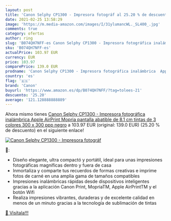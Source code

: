 ```yaml
---
layout: post
title: 'Canon Selphy CP1300 - Impresora fotográf al 25.20 % de descuento'
date: 2021-02-25 13:58:29
image: 'https://m.media-amazon.com/images/I/31ylumancWL._SL400_.jpg'
comments: true
category: ofertas
author: ring
slug: 'B074QH7NFF-es Canon Selphy CP1300 - Impresora fotográfica inalámbrica...'
sku: 'B074QH7NFF-es'
actualPrice: 103.97 EUR
currency: EUR
price: 103.97
comparePrice: 139.0 EUR
prodname: 'Canon Selphy CP1300 - Impresora fotográfica inalámbrica  Apple AirPrint  Mopria  pantalla abatible de 8.1 cm  tintas de 3 colores  300 x 300 ppp  negro'
country: 'es'
flag: '🇪🇸'
brand: 'Canon'
buyurl: 'https://www.amazon.es/dp/B074QH7NFF/?tag=tolees-21'
descuento: '25.20'
average: '121.128888888889'
---
```


Ahora mismo tienes [Canon Selphy CP1300 - Impresora fotográfica inalámbrica  Apple AirPrint  Mopria  pantalla abatible de 8.1 cm  tintas de 3 colores  300 x 300 ppp  negro](https://www.amazon.es/dp/B074QH7NFF/?tag=tolees-21) a 103.97 EUR (original: 139.0 EUR) (25.20 %  de descuento) en el siguiente enlace!

[![Canon Selphy CP1300 - Impresora fotográf](https://m.media-amazon.com/images/I/31ylumancWL._SL400_.jpg)](https://www.amazon.es/dp/B074QH7NFF/?tag=tolees-21)

🔎:

- Diseño elegante, ultra compactó y portátil, ideal para unas impresiones fotográficas magníficas dentro y fuera de casa
- Inmortaliza y comparte tus recuerdos de formas creativas e imprime fotos de carné en una amplia gama de tamaños compatibles
- Impresiones inalámbricas rápidas desde dispositivos inteligentes gracias a la aplicación Canon Print, MopriaTM, Apple AirPrintTM y el botón Wifi
- Realiza impresiones vibrantes, duraderas y de excelente calidad en menos de un minuto gracias a la tecnología de sublimación de tintas

[🛒 Visítala!!!](https://www.amazon.es/dp/B074QH7NFF/?tag=tolees-21)
